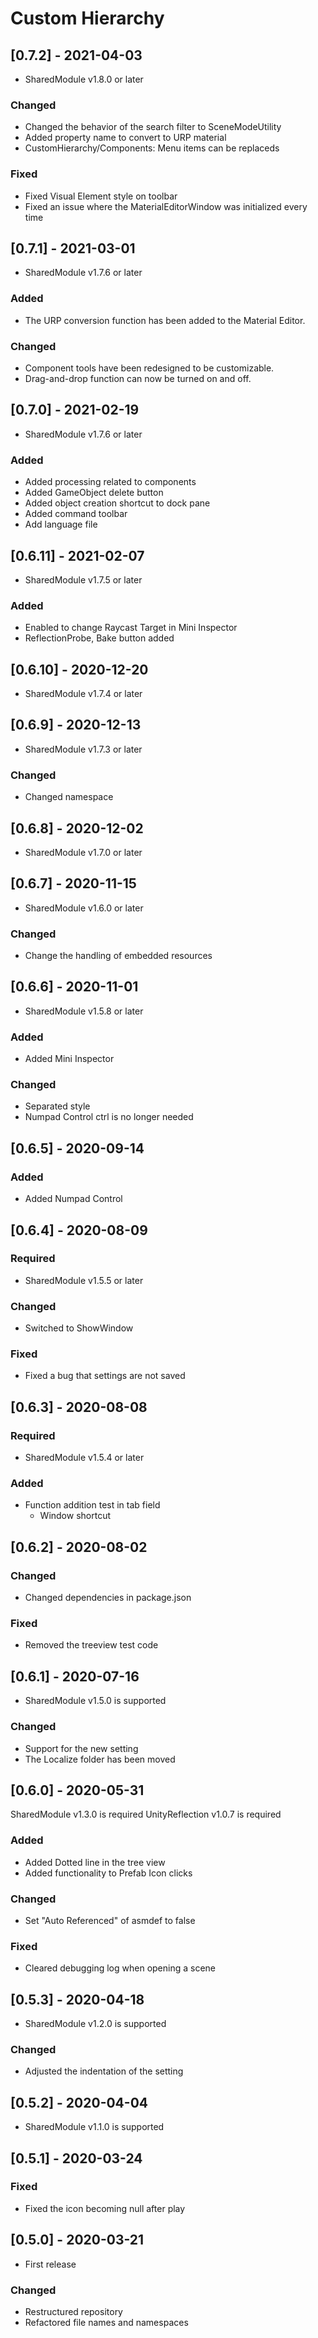# Custom Hierarchy

## [0.7.2] - 2021-04-03
- SharedModule v1.8.0 or later

### Changed
- Changed the behavior of the search filter to SceneModeUtility
- Added property name to convert to URP material
- CustomHierarchy/Components: Menu items can be replaceds

### Fixed
- Fixed Visual Element style on toolbar
- Fixed an issue where the MaterialEditorWindow was initialized every time

## [0.7.1] - 2021-03-01
- SharedModule v1.7.6 or later

### Added
- The URP conversion function has been added to the Material Editor.

### Changed
- Component tools have been redesigned to be customizable.
- Drag-and-drop function can now be turned on and off.

## [0.7.0] - 2021-02-19
- SharedModule v1.7.6 or later

### Added
- Added processing related to components
- Added GameObject delete button
- Added object creation shortcut to dock pane
- Added command toolbar
- Add language file

## [0.6.11] - 2021-02-07
- SharedModule v1.7.5 or later

### Added
- Enabled to change Raycast Target in Mini Inspector
- ReflectionProbe, Bake button added

## [0.6.10] - 2020-12-20
- SharedModule v1.7.4 or later

## [0.6.9] - 2020-12-13
- SharedModule v1.7.3 or later

### Changed
- Changed namespace

## [0.6.8] - 2020-12-02
- SharedModule v1.7.0 or later

## [0.6.7] - 2020-11-15
- SharedModule v1.6.0 or later

### Changed
- Change the handling of embedded resources

## [0.6.6] - 2020-11-01
- SharedModule v1.5.8 or later

### Added
- Added Mini Inspector

### Changed
- Separated style
- Numpad Control ctrl is no longer needed

## [0.6.5] - 2020-09-14

### Added
- Added Numpad Control

## [0.6.4] - 2020-08-09

### Required
- SharedModule v1.5.5 or later

### Changed
- Switched to ShowWindow

### Fixed
- Fixed a bug that settings are not saved

## [0.6.3] - 2020-08-08

### Required
- SharedModule v1.5.4 or later

### Added
- Function addition test in tab field
  - Window shortcut

## [0.6.2] - 2020-08-02

### Changed
- Changed dependencies in package.json

### Fixed
- Removed the treeview test code

## [0.6.1] - 2020-07-16
- SharedModule v1.5.0 is supported

### Changed
- Support for the new setting
- The Localize folder has been moved

## [0.6.0] - 2020-05-31
SharedModule v1.3.0 is required
UnityReflection v1.0.7 is required

### Added
- Added Dotted line in the tree view
- Added functionality to Prefab Icon clicks

### Changed
- Set "Auto Referenced" of asmdef to false

### Fixed
- Cleared debugging log when opening a scene

## [0.5.3] - 2020-04-18
- SharedModule v1.2.0 is supported

### Changed
- Adjusted the indentation of the setting

## [0.5.2] - 2020-04-04
- SharedModule v1.1.0 is supported

## [0.5.1] - 2020-03-24

### Fixed
- Fixed the icon becoming null after play

## [0.5.0] - 2020-03-21
- First release

### Changed
- Restructured repository
- Refactored file names and namespaces